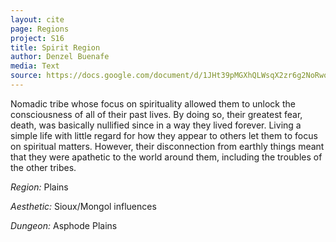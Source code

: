 ```yaml
---
layout: cite
page: Regions
project: S16
title: Spirit Region
author: Denzel Buenafe
media: Text
source: https://docs.google.com/document/d/1JHt39pMGXhQLWsqX2zr6g2NoRwodMRkLx43RGFzTqh8/edit?usp=sharing
---
```

Nomadic tribe whose focus on spirituality allowed them to unlock the consciousness of all of their past lives. By doing so, their greatest fear, death, was basically nullified since in a way they lived forever. Living a simple life with little regard for how they appear to others let them to focus on spiritual matters. However, their disconnection from earthly things meant that they were apathetic to the world around them, including the troubles of the other tribes.

*Region:* Plains

*Aesthetic:* Sioux/Mongol influences

*Dungeon:* Asphode Plains
